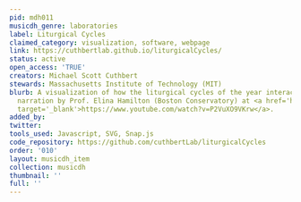 ```yaml
---
pid: mdh011
musicdh_genre: laboratories
label: Liturgical Cycles
claimed_category: visualization, software, webpage
link: https://cuthbertlab.github.io/liturgicalCycles/
status: active
open_access: 'TRUE'
creators: Michael Scott Cuthbert
stewards: Massachusetts Institute of Technology (MIT)
blurb: A visualization of how the liturgical cycles of the year interact. Video with
  narration by Prof. Elina Hamilton (Boston Conservatory) at <a href='https://www.youtube.com/watch?v=P2VuXO9VKrw'
  target='_blank'>https://www.youtube.com/watch?v=P2VuXO9VKrw</a>.
added_by: 
twitter: 
tools_used: Javascript, SVG, Snap.js
code_repository: https://github.com/cuthbertLab/liturgicalCycles
order: '010'
layout: musicdh_item
collection: musicdh
thumbnail: ''
full: ''
---
```

